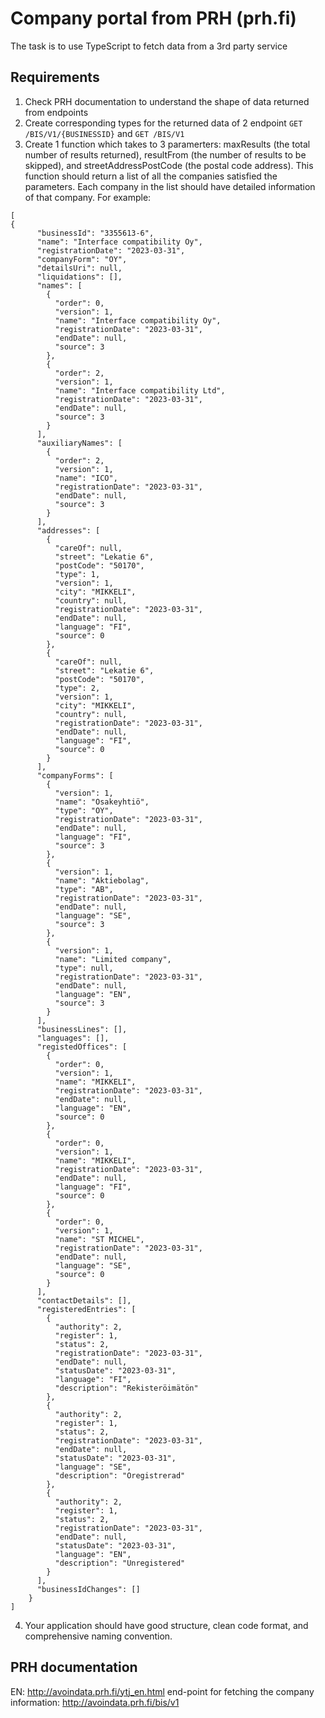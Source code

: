 # Company portal from PRH (prh.fi)

The task is to use TypeScript to fetch data from a 3rd party service

## Requirements

1. Check PRH documentation to understand the shape of data returned from endpoints
2. Create corresponding types for the returned data of 2 endpoint `GET /BIS/V1/{BUSINESSID}` and `GET /BIS/V1`
3. Create 1 function which takes to 3 paramerters: maxResults (the total number of results returned), resultFrom (the number of results to be skipped), and streetAddressPostCode (the postal code address). This function should return a list of all the companies satisfied the parameters. Each company in the list should have detailed information of that company. For example:

```
[
{
      "businessId": "3355613-6",
      "name": "Interface compatibility Oy",
      "registrationDate": "2023-03-31",
      "companyForm": "OY",
      "detailsUri": null,
      "liquidations": [],
      "names": [
        {
          "order": 0,
          "version": 1,
          "name": "Interface compatibility Oy",
          "registrationDate": "2023-03-31",
          "endDate": null,
          "source": 3
        },
        {
          "order": 2,
          "version": 1,
          "name": "Interface compatibility Ltd",
          "registrationDate": "2023-03-31",
          "endDate": null,
          "source": 3
        }
      ],
      "auxiliaryNames": [
        {
          "order": 2,
          "version": 1,
          "name": "ICO",
          "registrationDate": "2023-03-31",
          "endDate": null,
          "source": 3
        }
      ],
      "addresses": [
        {
          "careOf": null,
          "street": "Lekatie 6",
          "postCode": "50170",
          "type": 1,
          "version": 1,
          "city": "MIKKELI",
          "country": null,
          "registrationDate": "2023-03-31",
          "endDate": null,
          "language": "FI",
          "source": 0
        },
        {
          "careOf": null,
          "street": "Lekatie 6",
          "postCode": "50170",
          "type": 2,
          "version": 1,
          "city": "MIKKELI",
          "country": null,
          "registrationDate": "2023-03-31",
          "endDate": null,
          "language": "FI",
          "source": 0
        }
      ],
      "companyForms": [
        {
          "version": 1,
          "name": "Osakeyhtiö",
          "type": "OY",
          "registrationDate": "2023-03-31",
          "endDate": null,
          "language": "FI",
          "source": 3
        },
        {
          "version": 1,
          "name": "Aktiebolag",
          "type": "AB",
          "registrationDate": "2023-03-31",
          "endDate": null,
          "language": "SE",
          "source": 3
        },
        {
          "version": 1,
          "name": "Limited company",
          "type": null,
          "registrationDate": "2023-03-31",
          "endDate": null,
          "language": "EN",
          "source": 3
        }
      ],
      "businessLines": [],
      "languages": [],
      "registedOffices": [
        {
          "order": 0,
          "version": 1,
          "name": "MIKKELI",
          "registrationDate": "2023-03-31",
          "endDate": null,
          "language": "EN",
          "source": 0
        },
        {
          "order": 0,
          "version": 1,
          "name": "MIKKELI",
          "registrationDate": "2023-03-31",
          "endDate": null,
          "language": "FI",
          "source": 0
        },
        {
          "order": 0,
          "version": 1,
          "name": "ST MICHEL",
          "registrationDate": "2023-03-31",
          "endDate": null,
          "language": "SE",
          "source": 0
        }
      ],
      "contactDetails": [],
      "registeredEntries": [
        {
          "authority": 2,
          "register": 1,
          "status": 2,
          "registrationDate": "2023-03-31",
          "endDate": null,
          "statusDate": "2023-03-31",
          "language": "FI",
          "description": "Rekisteröimätön"
        },
        {
          "authority": 2,
          "register": 1,
          "status": 2,
          "registrationDate": "2023-03-31",
          "endDate": null,
          "statusDate": "2023-03-31",
          "language": "SE",
          "description": "Oregistrerad"
        },
        {
          "authority": 2,
          "register": 1,
          "status": 2,
          "registrationDate": "2023-03-31",
          "endDate": null,
          "statusDate": "2023-03-31",
          "language": "EN",
          "description": "Unregistered"
        }
      ],
      "businessIdChanges": []
    }
]
```

4. Your application should have good structure, clean code format, and comprehensive naming convention.

## PRH documentation

EN: http://avoindata.prh.fi/ytj_en.html
end-point for fetching the company information: http://avoindata.prh.fi/bis/v1
